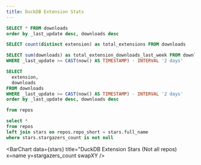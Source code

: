 ```yaml
---
title: DuckDB Extension Stats
---
```


```sql downloads
SELECT * FROM downloads
order by _last_update desc, downloads desc
```

```sql num_extensions
SELECT count(distinct extension) as total_extensions FROM downloads
```

```sql num_downloads_last_week
SELECT sum(downloads) as total_extension_downloads_last_week FROM downloads
WHERE _last_update >= CAST(now() AS TIMESTAMP) - INTERVAL '2 days'
```

```sql downloads_last_week
SELECT
  extension,
  downloads
FROM downloads
WHERE _last_update >= CAST(now() AS TIMESTAMP) - INTERVAL '2 days'
order by _last_update desc, downloads desc
```

<BigValue
  data={num_extensions}
  value=total_extensions
/>

<BigValue
  data={num_downloads_last_week}
  value=total_extension_downloads_last_week
  fmt="num0"
/>


<DataTable
  title="DuckDB Extension Downloads Last Week"
  data={downloads_last_week}
  rows=10
/>

<LineChart
  title="DuckDB Extension Downloads by Week"
  data={downloads}
  x=_last_update
  chartAreaHeight=400
  y=downloads
  series=extension
/>




```sql repos
from repos
```

```sql stars
select *
from repos
left join stars on repos.repo_short = stars.full_name
where stars.stargazers_count is not null
```

<BarChart
  data={stars}
  title="DuckDB Extension Stars (Not all repos)
  x=name
  y=stargazers_count
  swapXY
/>

